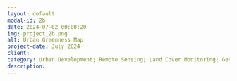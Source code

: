```yaml
---
layout: default
modal-id: 2b
date: 2024-07-02 00:00:20
img: project_2b.png
alt: Urban Greenness Map
project-date: July 2024
client: 
category: Urban Development; Remote Sensing; Land Cover Monitoring; Geospatial Analysis
description:
---
```

